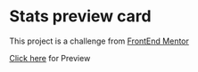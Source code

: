# Stats preview card
This project is a challenge from [FrontEnd Mentor](https://www.frontendmentor.io/)

[Click here](https://stats-preview-card-challenge-one.vercel.app/) for Preview
